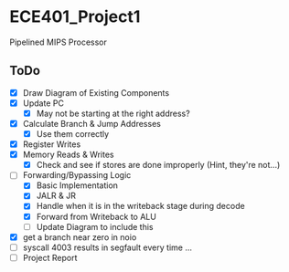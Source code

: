 # ECE401_Project1
Pipelined MIPS Processor

## ToDo
- [x] Draw Diagram of Existing Components
- [x] Update PC
    - [x] May not be starting at the right address?
- [x] Calculate Branch & Jump Addresses
    - [x] Use them correctly
- [x] Register Writes
- [x] Memory Reads & Writes
    - [x] Check and see if stores are done improperly (Hint, they're not...)
- [ ] Forwarding/Bypassing Logic
    - [x] Basic Implementation
    - [x] JALR & JR
    - [x] Handle when it is in the writeback stage during decode
    - [x] Forward from Writeback to ALU
	- [ ] Update Diagram to include this
- [x] get a branch near zero in noio
- [ ] syscall 4003 results in segfault every time ...
- [ ] Project Report
